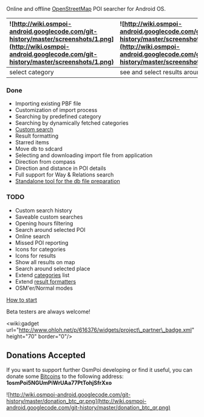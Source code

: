 Online and offline [OpenStreetMap](http://osm.org) POI searcher for Android OS.

| ![http://wiki.osmpoi-android.googlecode.com/git-history/master/screenshots/1.png](http://wiki.osmpoi-android.googlecode.com/git-history/master/screenshots/1.png) | ![http://wiki.osmpoi-android.googlecode.com/git-history/master/screenshots/2.png](http://wiki.osmpoi-android.googlecode.com/git-history/master/screenshots/2.png) | ![http://wiki.osmpoi-android.googlecode.com/git-history/master/screenshots/3.png](http://wiki.osmpoi-android.googlecode.com/git-history/master/screenshots/3.png) | ![http://wiki.osmpoi-android.googlecode.com/git-history/master/screenshots/4.png](http://wiki.osmpoi-android.googlecode.com/git-history/master/screenshots/4.png) |
|:------------------------------------------------------------------------------------------------------------------------------------------------------------------|:------------------------------------------------------------------------------------------------------------------------------------------------------------------|:------------------------------------------------------------------------------------------------------------------------------------------------------------------|:------------------------------------------------------------------------------------------------------------------------------------------------------------------|
| select category | see and select results around you | see result details | use coordinates to navigate |

### Done ###

  * Importing existing PBF file
  * Customization of import process
  * Searching by predefined category
  * Searching by dynamically fetched categories
  * [Custom search](CustomSearch.md)
  * Result formatting
  * Starred items
  * Move db to sdcard
  * Selecting and downloading import file from application
  * Direction from compass
  * Direction and distance in POI details
  * Full support for Way & Relations search
  * [Standalone tool for the db file preparation](OsmPoiDbCreator.md)

### TODO ###

  * Custom search history
  * Saveable custom searches
  * Opening hours filtering
  * Search around selected POI
  * Online search
  * Missed POI reporting
  * Icons for categories
  * Icons for results
  * Show all results on map
  * Search around selected place
  * Extend [categories](Categories.md) list
  * Extend [result formatters](ResultFormatters.md)
  * OSM'er/Normal modes



[How to start](HowToStart.md)

Beta testers are always welcome!

&lt;wiki:gadget url="http://www.ohloh.net/p/616376/widgets/project\_partner\_badge.xml" height="70" border="0"/&gt;

## Donations Accepted ##

If you want to support further OsmPoi developing or find it useful, you can donate some [Bitcoins](http://bitcoin.org/) to the following address: **1osmPoi5NGUmPiWrUAa77PtTohjSfrXxo**

![http://wiki.osmpoi-android.googlecode.com/git-history/master/donation_btc_qr.png](http://wiki.osmpoi-android.googlecode.com/git-history/master/donation_btc_qr.png)